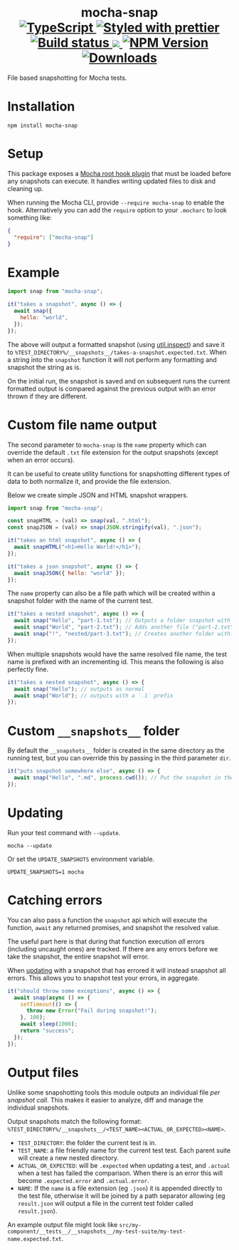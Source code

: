 <h1 align="center">
  <!-- Logo -->
  <br/>
  mocha-snap
  <br/>

  <!-- Language -->
  <a href="http://typescriptlang.org">
    <img src="https://img.shields.io/badge/%3C%2F%3E-typescript-blue.svg" alt="TypeScript"/>
  </a>
  <!-- Format -->
  <a href="https://github.com/prettier/prettier">
    <img src="https://img.shields.io/badge/styled_with-prettier-ff69b4.svg" alt="Styled with prettier"/>
  </a>
  <!-- CI -->
  <a href="https://github.com/dylanpiercey/mocha-snap/actions/workflows/ci.yml">
    <img src="https://github.com/dylanpiercey/mocha-snap/actions/workflows/ci.yml/badge.svg" alt="Build status"/>
  </a>
  <!-- Coverage -->
  <a href="https://codecov.io/gh/dylanpiercey/mocha-snap">
    <img src="https://codecov.io/gh/dylanpiercey/mocha-snap/branch/main/graph/badge.svg?token=5bffc299-715e-4e06-9653-266b79b9f7f1"/>
  </a>
  <!-- NPM Version -->
  <a href="https://npmjs.org/package/mocha-snap">
    <img src="https://img.shields.io/npm/v/mocha-snap.svg" alt="NPM Version"/>
  </a>
  <!-- Downloads -->
  <a href="https://npmjs.org/package/mocha-snap">
    <img src="https://img.shields.io/npm/dm/mocha-snap.svg" alt="Downloads"/>
  </a>
</h1>

File based snapshotting for Mocha tests.

# Installation

```console
npm install mocha-snap
```

# Setup

This package exposes a [Mocha root hook plugin](https://mochajs.org/#root-hook-plugins-can-export-a-function) that must be loaded before any snapshots can execute. It handles writing updated files to disk and cleaning up.

When running the Mocha CLI, provide `--require mocha-snap` to enable the hook.
Alternatively you can add the `require` option to your `.mocharc` to look something like:

```json
{
  "require": ["mocha-snap"]
}
```

# Example

```javascript
import snap from "mocha-snap";

it("takes a snapshot", async () => {
  await snap({
    hello: "world",
  });
});
```

The above will output a formatted snapshot (using [util.inspect](https://nodejs.org/dist/latest-v16.x/docs/api/util.html#util_util_inspect_object_options)) and save it to `%TEST_DIRECTORY%/__snapshots__/takes-a-snapshot.expected.txt`. When a string into the `snapshot` function it will not perform any formatting and snapshot the string as is.

On the initial run, the snapshot is saved and on subsequent runs the current formatted output is compared against the previous output with an error thrown if they are different.

# Custom file name output

The second parameter to `mocha-snap` is the `name` property which can override the default `.txt` file extension for the output snapshots (except when an error occurs).

It can be useful to create utility functions for snapshotting different types of data to both normalize it, and provide the file extension.

Below we create simple JSON and HTML snapshot wrappers.

```javascript
import snap from "mocha-snap";

const snapHTML = (val) => snap(val, ".html");
const snapJSON = (val) => snap(JSON.stringify(val), ".json");

it("takes an html snapshot", async () => {
  await snapHTML("<h1>Hello World!</h1>");
});

it("takes a json snapshot", async () => {
  await snapJSON({ hello: "world" });
});
```

The `name` property can also be a file path which will be created within a snapshot folder with the name of the current test.

```javascript
it("takes a nested snapshot", async () => {
  await snap("Hello", "part-1.txt"); // Outputs a folder snapshot with a "part-1.txt" file.
  await snap("World", "part-2.txt"); // Adds another file ("part-2.txt") to the the above snapshot folder.
  await snap("!", "nested/part-3.txt"); // Creates another folder within the output ("nested") with the file "part-3.txt".
});
```

When multiple snapshots would have the same resolved file name, the test name is prefixed with an incrementing id.
This means the following is also perfectly fine.

```javascript
it("takes a nested snapshot", async () => {
  await snap("Hello"); // outputs as normal
  await snap("World"); // outputs with a `.1` prefix
});
```

# Custom `__snapshots__` folder

By default the `__snapshots__` folder is created in the same directory as the running test, but you can override this by passing in the third parameter `dir`.

```javascript
it("puts snapshot somewhere else", async () => {
  await snap("Hello", ".md", process.cwd()); // Put the snapshot in the project root, instead of beside this test.
});
```

# Updating

Run your test command with `--update`.

```terminal
mocha --update
```

Or set the `UPDATE_SNAPSHOTS` environment variable.

```terminal
UPDATE_SNAPSHOTS=1 mocha
```

# Catching errors

You can also pass a function the `snapshot` api which will execute the function, `await` any returned promises, and snapshot the resolved value.

The useful part here is that during that function execution _all_ errors (including uncaught ones) are tracked.
If there are any errors before we take the snapshot, the entire snapshot will error.

When [updating](#updating) with a snapshot that has errored it will instead snapshot all errors.
This allows you to snapshot test your errors, in aggregate.

```js
it("should throw some exceptions", async () => {
  await snap(async () => {
    setTimeout(() => {
      throw new Error("Fail during snapshot!");
    }, 100);
    await sleep(1000);
    return "success";
  });
});
```

# Output files

Unlike some snapshotting tools this module outputs an individual file _per snapshot call_.
This makes it easier to analyze, diff and manage the individual snapshots.

Output snapshots match the following format: `%TEST_DIRECTORY%/__snapshots__/<TEST_NAME><ACTUAL_OR_EXPECTED><NAME>`.

- `TEST_DIRECTORY`: the folder the current test is in.
- `TEST_NAME`: a file friendly name for the current test test. Each parent suite will create a new nested directory.
- `ACTUAL_OR_EXPECTED`: will be `.expected` when updating a test, and `.actual` when a test has failed the comparison. When there is an error this will become `.expected.error` and `.actual.error`.
- `NAME`: If the `name` is a file extension (eg `.json`) it is appended directly to the test file, otherwise it will be joined by a path separator allowing (eg `result.json` will output a file in the current test folder called `result.json`).

An example output file might look like `src/my-component/__tests__/__snapshots__/my-test-suite/my-test-name.expected.txt`.
